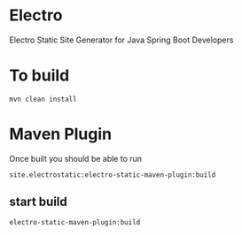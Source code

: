 # Electro
Electro Static Site Generator for Java Spring Boot Developers

# To build

	mvn clean install

# Maven Plugin

Once built you should be able to run

	site.electrostatic:electro-static-maven-plugin:build
	
## start build 

	electro-static-maven-plugin:build